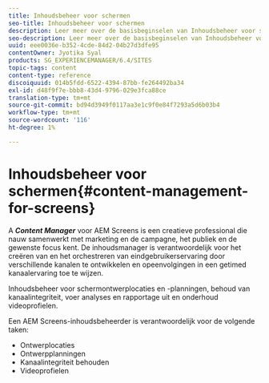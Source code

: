 ```yaml
---
title: Inhoudsbeheer voor schermen
seo-title: Inhoudsbeheer voor schermen
description: Leer meer over de basisbeginselen van Inhoudsbeheer voor schermen.
seo-description: Leer meer over de basisbeginselen van Inhoudsbeheer voor schermen.
uuid: eee0036e-b352-4cde-84d2-04b27d3dfe95
contentOwner: Jyotika Syal
products: SG_EXPERIENCEMANAGER/6.4/SITES
topic-tags: content
content-type: reference
discoiquuid: 014b5fdd-6522-4394-87bb-fe264492ba34
exl-id: d48f9f7e-bbb8-43d4-9796-029e3fca88ce
translation-type: tm+mt
source-git-commit: bd94d3949f0117aa3e1c9f0e84f7293a5d6b03b4
workflow-type: tm+mt
source-wordcount: '116'
ht-degree: 1%

---
```


# Inhoudsbeheer voor schermen{#content-management-for-screens}

A ***Content Manager*** voor AEM Screens is een creatieve professional die nauw samenwerkt met marketing en de campagne, het publiek en de gewenste focus kent. De inhoudsmanager is verantwoordelijk voor het creëren van en het orchestreren van eindgebruikerservaring door verschillende kanalen te ontwikkelen en opeenvolgingen in een getimed kanaalervaring toe te wijzen.

Inhoudsbeheer voor schermontwerplocaties en -planningen, behoud van kanaalintegriteit, voer analyses en rapportage uit en onderhoud videoprofielen.

Een AEM Screens-inhoudsbeheerder is verantwoordelijk voor de volgende taken:

* Ontwerplocaties
* Ontwerpplanningen
* Kanaalintegriteit behouden
* Videoprofielen
